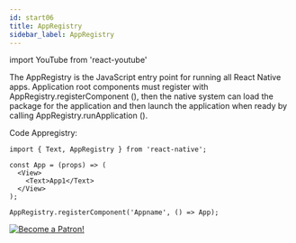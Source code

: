```yaml
---
id: start06
title: AppRegistry
sidebar_label: AppRegistry
---
```


import YouTube from 'react-youtube'


The AppRegistry is the JavaScript entry point for running all React Native apps. Application root components must register with AppRegistry.registerComponent (), then the native system can load the package for the application and then launch the application when ready by calling AppRegistry.runApplication ().

<YouTube videoId='IHThgXE5U1c' />

Code Appregistry:

```SnackPlayer
import { Text, AppRegistry } from 'react-native';

const App = (props) => (
  <View>
    <Text>App1</Text>
  </View>
);

AppRegistry.registerComponent('Appname', () => App);
```

[![Become a Patron!](/img/logo/patreon.jpg)](https://www.patreon.com/bePatron?u=31769291)
